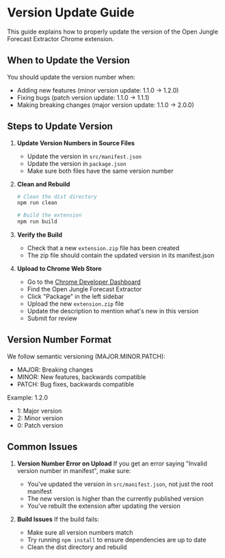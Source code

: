# Version Update Guide

This guide explains how to properly update the version of the Open Jungle Forecast Extractor Chrome extension.

## When to Update the Version

You should update the version number when:

- Adding new features (minor version update: 1.1.0 -> 1.2.0)
- Fixing bugs (patch version update: 1.1.0 -> 1.1.1)
- Making breaking changes (major version update: 1.1.0 -> 2.0.0)

## Steps to Update Version

1. **Update Version Numbers in Source Files**

   - Update the version in `src/manifest.json`
   - Update the version in `package.json`
   - Make sure both files have the same version number

2. **Clean and Rebuild**

   ```bash
   # Clean the dist directory
   npm run clean

   # Build the extension
   npm run build
   ```

3. **Verify the Build**

   - Check that a new `extension.zip` file has been created
   - The zip file should contain the updated version in its manifest.json

4. **Upload to Chrome Web Store**
   - Go to the [Chrome Developer Dashboard](https://chrome.google.com/webstore/devconsole)
   - Find the Open Jungle Forecast Extractor
   - Click "Package" in the left sidebar
   - Upload the new `extension.zip` file
   - Update the description to mention what's new in this version
   - Submit for review

## Version Number Format

We follow semantic versioning (MAJOR.MINOR.PATCH):

- MAJOR: Breaking changes
- MINOR: New features, backwards compatible
- PATCH: Bug fixes, backwards compatible

Example: 1.2.0

- 1: Major version
- 2: Minor version
- 0: Patch version

## Common Issues

1. **Version Number Error on Upload**
   If you get an error saying "Invalid version number in manifest", make sure:

   - You've updated the version in `src/manifest.json`, not just the root manifest
   - The new version is higher than the currently published version
   - You've rebuilt the extension after updating the version

2. **Build Issues**
   If the build fails:
   - Make sure all version numbers match
   - Try running `npm install` to ensure dependencies are up to date
   - Clean the dist directory and rebuild
